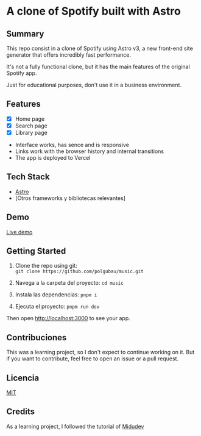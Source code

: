 # A clone of Spotify built with Astro

## Summary

This repo consist in a clone of Spotify using Astro v3, a new front-end site generator that offers incredibly fast performance.

It's not a fully functional clone, but it has the main features of the original Spotify app.

Just for educational purposes, don't use it in a business environment.

## Features

- [x] Home page
- [x] Search page
- [x] Library page

- Interface works, has sence and is responsive
- Links work with the browser history and internal transitions
- The app is deployed to Vercel

## Tech Stack

- [Astro](https://astro.build/)
- [Otros frameworks y bibliotecas relevantes]

## Demo

[Live demo](https://music.polgubau.com/)

## Getting Started

1. Clone the repo using git:  
   `git clone https://github.com/polgubau/music.git`

2. Navega a la carpeta del proyecto:
   `cd music`

3. Instala las dependencias:
   `pnpm i`

4. Ejecuta el proyecto:
   `pnpm run dev`

Then open [http://localhost:3000](http://localhost:3000) to see your app.

## Contribuciones

This was a learning project, so I don't expect to continue working on it. But if you want to contribute, feel free to open an issue or a pull request.

## Licencia

[MIT](https://choosealicense.com/licenses/mit/)

## Credits

As a learning project, I followed the tutorial of [Midudev](https://midu.dev)
